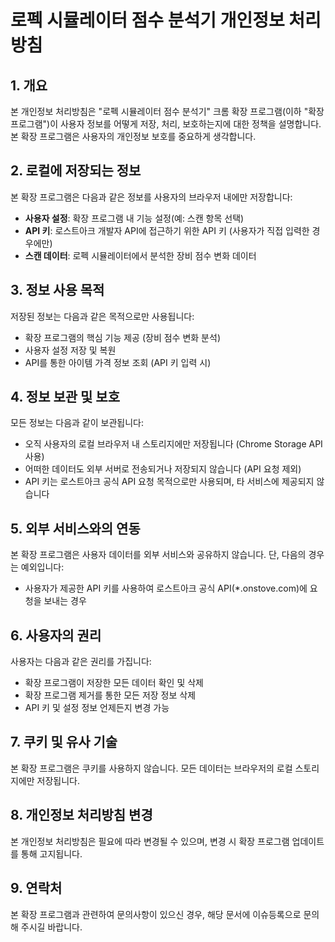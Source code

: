 # 로펙 시뮬레이터 점수 분석기 개인정보 처리방침

## 1. 개요

본 개인정보 처리방침은 "로펙 시뮬레이터 점수 분석기" 크롬 확장 프로그램(이하 "확장 프로그램")이 사용자 정보를 어떻게 저장, 처리, 보호하는지에 대한 정책을 설명합니다. 본 확장 프로그램은 사용자의 개인정보 보호를 중요하게 생각합니다.

## 2. 로컬에 저장되는 정보

본 확장 프로그램은 다음과 같은 정보를 사용자의 브라우저 내에만 저장합니다:

- **사용자 설정**: 확장 프로그램 내 기능 설정(예: 스캔 항목 선택)
- **API 키**: 로스트아크 개발자 API에 접근하기 위한 API 키 (사용자가 직접 입력한 경우에만)
- **스캔 데이터**: 로펙 시뮬레이터에서 분석한 장비 점수 변화 데이터

## 3. 정보 사용 목적

저장된 정보는 다음과 같은 목적으로만 사용됩니다:

- 확장 프로그램의 핵심 기능 제공 (장비 점수 변화 분석)
- 사용자 설정 저장 및 복원
- API를 통한 아이템 가격 정보 조회 (API 키 입력 시)

## 4. 정보 보관 및 보호

모든 정보는 다음과 같이 보관됩니다:

- 오직 사용자의 로컬 브라우저 내 스토리지에만 저장됩니다 (Chrome Storage API 사용)
- 어떠한 데이터도 외부 서버로 전송되거나 저장되지 않습니다 (API 요청 제외)
- API 키는 로스트아크 공식 API 요청 목적으로만 사용되며, 타 서비스에 제공되지 않습니다

## 5. 외부 서비스와의 연동

본 확장 프로그램은 사용자 데이터를 외부 서비스와 공유하지 않습니다. 단, 다음의 경우는 예외입니다:

- 사용자가 제공한 API 키를 사용하여 로스트아크 공식 API(*.onstove.com)에 요청을 보내는 경우

## 6. 사용자의 권리

사용자는 다음과 같은 권리를 가집니다:

- 확장 프로그램이 저장한 모든 데이터 확인 및 삭제
- 확장 프로그램 제거를 통한 모든 저장 정보 삭제
- API 키 및 설정 정보 언제든지 변경 가능

## 7. 쿠키 및 유사 기술

본 확장 프로그램은 쿠키를 사용하지 않습니다. 모든 데이터는 브라우저의 로컬 스토리지에만 저장됩니다.

## 8. 개인정보 처리방침 변경

본 개인정보 처리방침은 필요에 따라 변경될 수 있으며, 변경 시 확장 프로그램 업데이트를 통해 고지됩니다.

## 9. 연락처

본 확장 프로그램과 관련하여 문의사항이 있으신 경우, 해당 문서에 이슈등록으로 문의해 주시길 바랍니다.
